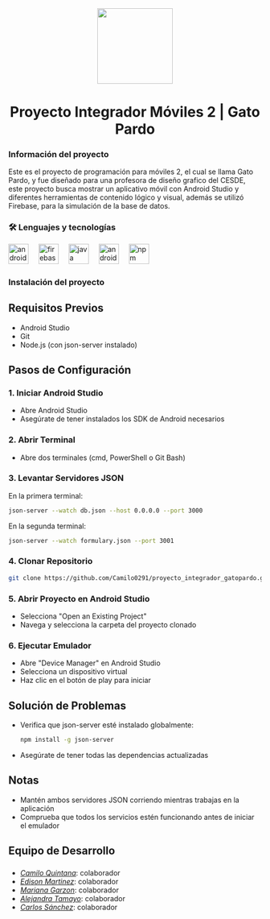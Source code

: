 


<div align="center">
  <img height="150" src="https://firebasestorage.googleapis.com/v0/b/imagenes-dd8e6.appspot.com/o/logito-gato-pardo-11.png?alt=media&token=169d0c0f-d4c7-4b74-b287-41b7afa11d8e"  />
</div>

<h1 align="center">Proyecto Integrador Móviles 2 | Gato Pardo</h1>

<h3 align="left">Información del proyecto</h3>

<p align="left">Este es el proyecto de programación para móviles 2, el cual se llama Gato Pardo, y fue diseñado para una profesora de diseño grafico del CESDE,  este proyecto busca mostrar un aplicativo  móvil con Android Studio y diferentes herramientas de contenido lógico y visual, además se utilizó Firebase, para la simulación de la base de datos.</p>

<h3 align="left">🛠 Lenguajes y tecnologías</h3>

<div align="left">
  <img src="https://cdn.jsdelivr.net/gh/devicons/devicon/icons/android/android-original.svg" height="40" alt="android logo"  />
  <img width="12" />
  <img src="https://cdn.jsdelivr.net/gh/devicons/devicon/icons/firebase/firebase-plain.svg" height="40" alt="firebase logo"  />
  <img width="12" />
  <img src="https://cdn.jsdelivr.net/gh/devicons/devicon/icons/java/java-original.svg" height="40" alt="java logo"  />
  <img width="12" />
  <img src="https://cdn.jsdelivr.net/gh/devicons/devicon/icons/androidstudio/androidstudio-original.svg" height="40" alt="androidstudio logo"  />
   <img width="12" />
  <img src="https://cdn.jsdelivr.net/gh/devicons/devicon/icons/npm/npm-original-wordmark.svg" height="40" alt="npm logo"  />
</div>

<h3 align="left">Instalación del proyecto</h3>

<p align="left">

## Requisitos Previos
- Android Studio
- Git
- Node.js (con json-server instalado)

## Pasos de Configuración

### 1. Iniciar Android Studio
- Abre Android Studio
- Asegúrate de tener instalados los SDK de Android necesarios

### 2. Abrir Terminal
- Abre dos terminales (cmd, PowerShell o Git Bash)

### 3. Levantar Servidores JSON
En la primera terminal:
```bash
json-server --watch db.json --host 0.0.0.0 --port 3000
```

En la segunda terminal:
```bash
json-server --watch formulary.json --port 3001
```

### 4. Clonar Repositorio
```bash
git clone https://github.com/Camilo0291/proyecto_integrador_gatopardo.git
```

### 5. Abrir Proyecto en Android Studio
- Selecciona "Open an Existing Project"
- Navega y selecciona la carpeta del proyecto clonado

### 6. Ejecutar Emulador
- Abre "Device Manager" en Android Studio
- Selecciona un dispositivo virtual
- Haz clic en el botón de play para iniciar

## Solución de Problemas
- Verifica que json-server esté instalado globalmente:
  ```bash
  npm install -g json-server
  ```
- Asegúrate de tener todas las dependencias actualizadas

## Notas
- Mantén ambos servidores JSON corriendo mientras trabajas en la aplicación
- Comprueba que todos los servicios estén funcionando antes de iniciar el emulador

<h2 align="left">Equipo de Desarrollo</h2>

###
* *[Camilo Quintana](https://github.com/Camilo0291)*: colaborador
* *[Edison Martinez](https://github.com/Edisonmo30)*: colaborador
* *[Mariana Garzon](https://github.com/marigarzon)*: colaborador
* *[Alejandra Tamayo](https://github.com/thaleja)*: colaborador
* *[Carlos Sánchez](https://github.com/CASanchezc5)*: colaborador
###

</p>

